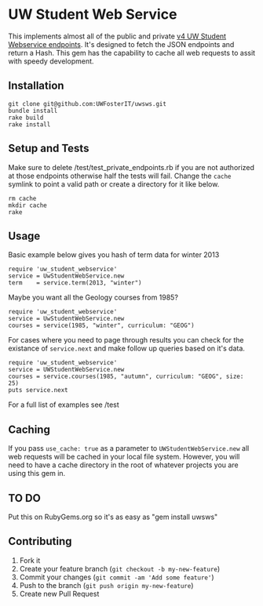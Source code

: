 # UW Student Web Service
This implements almost all of the public and private [v4 UW Student Webservice
endpoints](https://wiki.cac.washington.edu/display/SWS/Student+Web+Service+Client+Home+Page).  It's designed to fetch the JSON endpoints and return a Hash.  This gem has the capability to cache all web requests to assit with speedy development.

## Installation

    git clone git@github.com:UWFosterIT/uwsws.git
    bundle install
    rake build
    rake install

## Setup and Tests
Make sure to delete /test/test_private_endpoints.rb if you are not authorized at those endpoints otherwise half the tests will fail.  Change the ``cache`` symlink to point a valid path or create a directory for it like below.

    rm cache
    mkdir cache
    rake

## Usage
Basic example below gives you hash of term data for winter 2013

    require 'uw_student_webservice'
    service = UwStudentWebService.new
    term    = service.term(2013, "winter")

Maybe you want all the Geology courses from 1985?

    require 'uw_student_webservice'
    service = UwStudentWebService.new
    courses = service(1985, "winter", curriculum: "GEOG")

For cases where you need to page through results you can check for the existance
of ``service.next`` and make follow up queries based on it's data.

    require 'uw_student_webservice'
    service = UWStudentWebService.new
    courses = service.courses(1985, "autumn", curriculum: "GEOG", size: 25)
    puts service.next

For a full list of examples see /test

## Caching

If you pass ``use_cache: true`` as a parameter to ``UWStudentWebService.new`` all web requests will be cached in your local file system. However, you will need to have a cache directory in the root of whatever projects you are using this gem in.

## TO DO
Put this on RubyGems.org so it's as easy as "gem install uwsws"

## Contributing

1. Fork it
2. Create your feature branch (`git checkout -b my-new-feature`)
3. Commit your changes (`git commit -am 'Add some feature'`)
4. Push to the branch (`git push origin my-new-feature`)
5. Create new Pull Request
